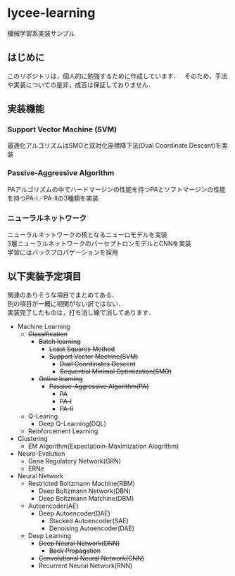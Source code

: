 # lycee-learning
機械学習系実装サンプル

## はじめに
このリポジトリは，個人的に勉強するために作成しています．  
そのため，手法や実装についての是非，成否は保証しておりません．  

## 実装機能

### Support Vector Machine (SVM)
最適化アルゴリズムはSMOと双対化座標降下法(Dual Coordinate Descent)を実装  

### Passive-Aggressive Algorithm
PAアルゴリズムの中でハードマージンの性能を持つPAとソフトマージンの性能を持つPA-I／PA-IIの3種類を実装  

### ニューラルネットワーク
ニューラルネットワークの核となるニューロモデルを実装  
3層ニューラルネットワークのパーセプトロンモデルとCNNを実装  
学習にはバックプロパゲーションを採用  


## 以下実装予定項目
関連のありそうな項目でまとめてある．  
別の項目が一概に相関がない訳ではない．  
実装完了したものは，打ち消し線で消してあります．  

* Machine Learning
  * ~~Classification~~
    * ~~Batch learning~~
      * ~~Least Squares Method~~
      * ~~Support Vector Machine(SVM)~~
        * ~~Dual Coordinates Descent~~
        * ~~Sequential Minimal Optimization(SMO)~~
    * ~~Online learning~~
      * ~~Passive-Aggressive Algorithm(PA)~~
        * ~~PA~~
        * ~~PA-I~~
        * ~~PA-II~~
  * Q-Learing
    * Deep Q-Learning(DQL)
  * Reinforcement Learning
* Clustering
  * EM Algorithm(Expectatioin-Maximization Alogrithm)
* Neuro-Evelution
  * Gene Regulatory Network(GRN)
  * ERNe
* Neural Network
  * Restricted Boltzmann Machine(RBM)
    * Deep Boltzmann Network(DBN)
    * Deep Boltzmann Matchine(DBM)
  * Autoencoder(AE)
    * Deep Autoencoder(DAE)
      * Stacked Autoencoder(SAE)
      * Denoising Autoencoder(DAE)
  * Deep Learning
    * ~~Deep Neural Network(DNN)~~
      * ~~Back Propagation~~
    * ~~Convolutional Neural Network(CNN)~~
    * Recurrent Neural Network(RNN)
    


